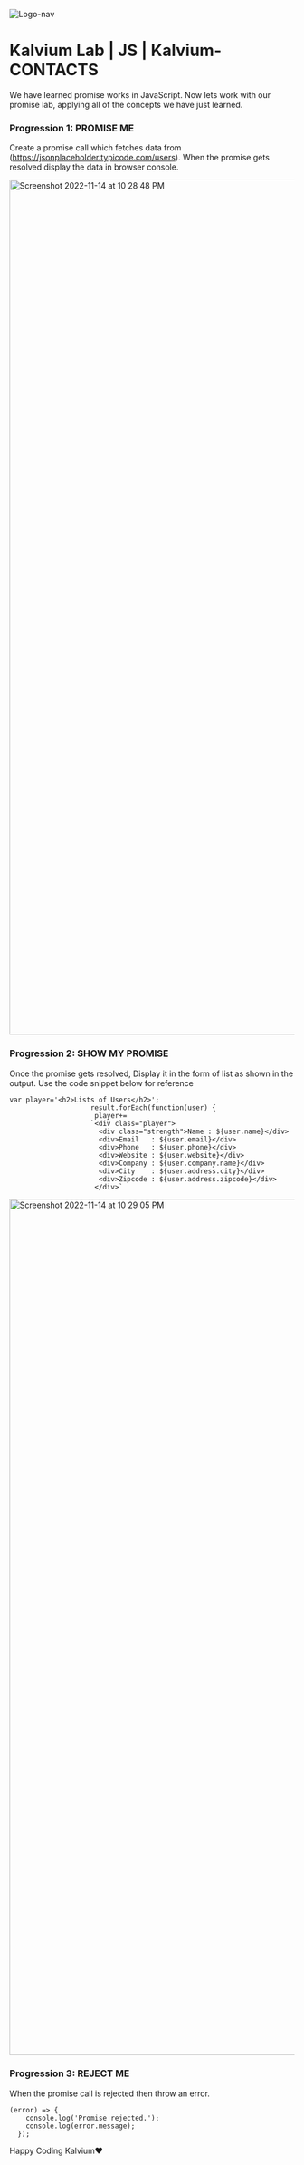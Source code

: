 ![Logo-nav](https://user-images.githubusercontent.com/109285740/201720547-c8c7344e-5779-4fcd-8521-2becf59ac805.png)


# Kalvium Lab | JS | Kalvium-CONTACTS

We have learned promise works in JavaScript. Now lets work with our promise lab, applying all of the concepts we have just learned.

### Progression 1: PROMISE ME
Create a promise call which fetches data from (https://jsonplaceholder.typicode.com/users). When the promise gets resolved display the data in browser console.

<!-- ![](https://i1.faceprep.in/ProGrad/contact-1.png)
 -->
<img width="1509" alt="Screenshot 2022-11-14 at 10 28 48 PM" src="https://user-images.githubusercontent.com/109285740/201720838-62bbef33-c218-44d3-b965-0607c5194791.png">


### Progression 2: SHOW MY PROMISE
Once the promise gets resolved, Display it in the form of list as shown in the output.
Use the code snippet below for reference
```
var player='<h2>Lists of Users</h2>';
                    result.forEach(function(user) {
                     player+=
                    `<div class="player">
                      <div class="strength">Name : ${user.name}</div>
                      <div>Email   : ${user.email}</div>
                      <div>Phone   : ${user.phone}</div>
                      <div>Website : ${user.website}</div>
                      <div>Company : ${user.company.name}</div>
                      <div>City    : ${user.address.city}</div>
                      <div>Zipcode : ${user.address.zipcode}</div>
                     </div>`
```
<!-- ![](https://i1.faceprep.in/ProGrad/contact-2.png) -->

<img width="1511" alt="Screenshot 2022-11-14 at 10 29 05 PM" src="https://user-images.githubusercontent.com/109285740/201720919-01e21409-d5fa-4cff-8533-629310da2554.png">


### Progression 3: REJECT ME
When the promise call is rejected then throw an error.

```
(error) => {
    console.log('Promise rejected.');
    console.log(error.message);
  });
```

Happy Coding Kalvium❤️
